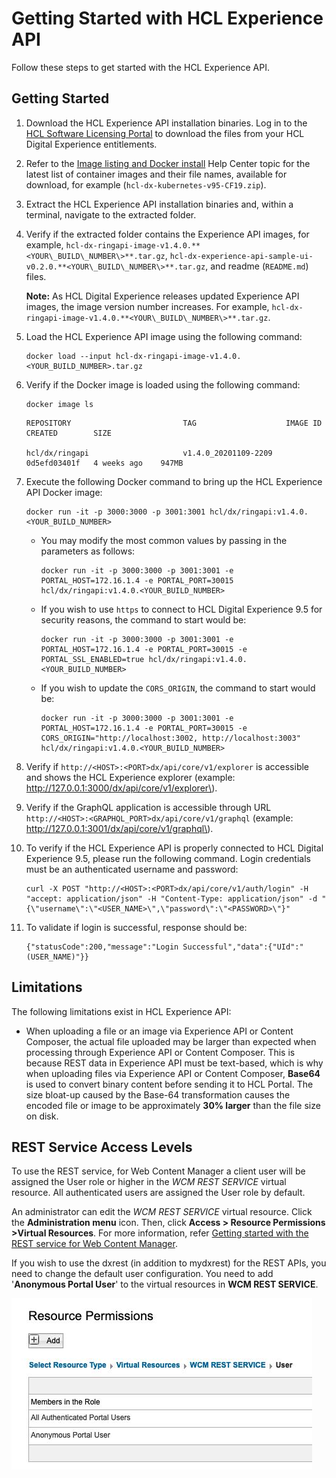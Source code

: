 # Getting Started with HCL Experience API

Follow these steps to get started with the HCL Experience API.

## Getting Started

1.  Download the HCL Experience API installation binaries. Log in to the [HCL Software Licensing Portal](https://www.hcltech.com/software/support/release) to download the files from your HCL Digital Experience entitlements.
2.  Refer to the [Image listing and Docker install](../containerization/docker.md) Help Center topic for the latest list of container images and their file names, available for download, for example \(`hcl-dx-kubernetes-v95-CF19.zip`\).
3.  Extract the HCL Experience API installation binaries and, within a terminal, navigate to the extracted folder.
4.  Verify if the extracted folder contains the Experience API images, for example, `hcl-dx-ringapi-image-v1.4.0.**<YOUR\_BUILD\_NUMBER\>**.tar.gz`, `hcl-dx-experience-api-sample-ui-v0.2.0.**<YOUR\_BUILD\_NUMBER\>**.tar.gz`, and readme \(`README.md`\) files.

    **Note:** As HCL Digital Experience releases updated Experience API images, the image version number increases. For example, `hcl-dx-ringapi-image-v1.4.0.**<YOUR\_BUILD\_NUMBER\>**.tar.gz`.

5.  Load the HCL Experience API image using the following command:

    ```
    docker load --input hcl-dx-ringapi-image-v1.4.0.<YOUR_BUILD_NUMBER>.tar.gz
    ```

6.  Verify if the Docker image is loaded using the following command:

    ```
    docker image ls
    ```

    ```
    REPOSITORY                         TAG                    IMAGE ID       CREATED        SIZE
    
    hcl/dx/ringapi                     v1.4.0_20201109-2209   0d5efd03401f   4 weeks ago    947MB
    
    ```

7.  Execute the following Docker command to bring up the HCL Experience API Docker image:

    ```
    docker run -it -p 3000:3000 -p 3001:3001 hcl/dx/ringapi:v1.4.0.<YOUR_BUILD_NUMBER>
    ```

    -   You may modify the most common values by passing in the parameters as follows:

        ```
        docker run -it -p 3000:3000 -p 3001:3001 -e PORTAL_HOST=172.16.1.4 -e PORTAL_PORT=30015 hcl/dx/ringapi:v1.4.0.<YOUR_BUILD_NUMBER>
        ```

    -   If you wish to use `https` to connect to HCL Digital Experience 9.5 for security reasons, the command to start would be:

        ```
        docker run -it -p 3000:3000 -p 3001:3001 -e PORTAL_HOST=172.16.1.4 -e PORTAL_PORT=30015 -e PORTAL_SSL_ENABLED=true hcl/dx/ringapi:v1.4.0.<YOUR_BUILD_NUMBER>
        ```

    -   If you wish to update the `CORS_ORIGIN`, the command to start would be:

        ```
        docker run -it -p 3000:3000 -p 3001:3001 -e PORTAL_HOST=172.16.1.4 -e PORTAL_PORT=30015 -e CORS_ORIGIN="http://localhost:3002, http://localhost:3003" hcl/dx/ringapi:v1.4.0.<YOUR_BUILD_NUMBER>
        ```

8.  Verify if `http://<HOST>:<PORT>dx/api/core/v1/explorer` is accessible and shows the HCL Experience explorer \(example: http://127.0.0.1:3000/dx/api/core/v1/explorer\).
9.  Verify if the GraphQL application is accessible through URL `http://<HOST>:<GRAPHQL_PORT>dx/api/core/v1/graphql` \(example: http://127.0.0.1:3001/dx/api/core/v1/graphql\).
10. To verify if the HCL Experience API is properly connected to HCL Digital Experience 9.5, please run the following command. Login credentials must be an authenticated username and password:

    ```
    curl -X POST "http://<HOST>:<PORT>dx/api/core/v1/auth/login" -H "accept: application/json" -H "Content-Type: application/json" -d "{\"username\":\"<USER_NAME>\",\"password\":\"<PASSWORD>\"}"
    ```

11. To validate if login is successful, response should be:

    ```
    {"statusCode":200,"message":"Login Successful","data":{"UId":"(USER_NAME)"}}
    ```


## Limitations

The following limitations exist in HCL Experience API:

-   When uploading a file or an image via Experience API or Content Composer, the actual file uploaded may be larger than expected when processing through Experience API or Content Composer. This is because REST data in Experience API must be text-based, which is why when uploading files via Experience API or Content Composer, **Base64** is used to convert binary content before sending it to HCL Portal. The size bloat-up caused by the Base-64 transformation causes the encoded file or image to be approximately **30% larger** than the file size on disk.

## REST Service Access Levels

To use the REST service, for Web Content Manager a client user will be assigned the User role or higher in the *WCM REST SERVICE* virtual resource. All authenticated users are assigned the User role by default.

An administrator can edit the *WCM REST SERVICE* virtual resource. Click the **Administration menu** icon. Then, click **Access \> Resource Permissions \>Virtual Resources**. For more information, refer [Getting started with the REST service for Web Content Manager](../../../manage_content/wcm/wcm_artifacts/wcm_dev/wcm_dev_api/index.md).

If you wish to use the dxrest \(in addition to mydxrest\) for the REST APIs, you need to change the default user configuration. You need to add '**Anonymous Portal User**' to the virtual resources in **WCM REST SERVICE**.

![](../../../images/open_api_resources_permission.png)



